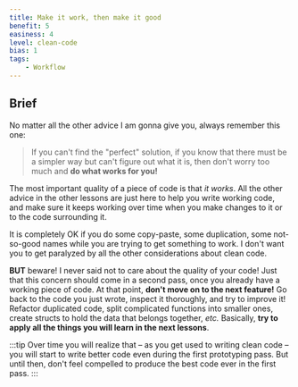 ```yaml
---
title: Make it work, then make it good
benefit: 5
easiness: 4
level: clean-code
bias: 1
tags:
    - Workflow
---
```


## Brief

No matter all the other advice I am gonna give you, always remember this one: 
> If you can't find the "perfect" solution, if you know that there must be a simpler way but can't figure out what it is, then don't worry too much and **do what works for you!**

The most important quality of a piece of code is that *it works*. All the other advice in the other lessons are just here to help you write working code, and make sure it keeps working over time when you make changes to it or to the code surrounding it.

It is completely OK if you do some copy-paste, some duplication, some not-so-good names while you are trying to get something to work. I don't want you to get paralyzed by all the other considerations about clean code.

**BUT** beware! I never said not to care about the quality of your code! Just that this concern should come in a second pass, once you already have a working piece of code. At that point, **don't move on to the next feature!** Go back to the code you just wrote, inspect it thoroughly, and try to improve it! Refactor duplicated code, split complicated functions into smaller ones, create structs to hold the data that belongs together, *etc.* Basically, **try to apply all the things you will learn in the next lessons**.

:::tip
Over time you will realize that – as you get used to writing clean code – you will start to write better code even during the first prototyping pass. But until then, don't feel compelled to produce the best code ever in the first pass.
:::